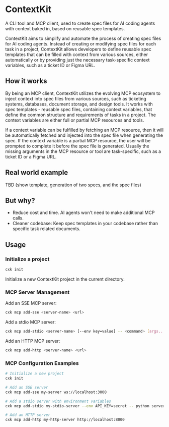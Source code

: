 # ContextKit
A CLI tool and MCP client, used to create spec files for AI coding agents with context baked in, based on reusable spec templates.

ContextKit aims to simplify and automate the process of creating spec files for AI coding agents. Instead of creating or modifying spec files for each task in a project, ContextKit allows developers to define reusable spec templates that can be filled with context from various sources, either automatically or by providing just the necessary task-specific context variables, such as a ticket ID or Figma URL.

## How it works
By being an MCP client, ContextKit utilizes the evolving MCP ecosystem to inject context into spec files from various sources, such as ticketing systems, databases, document storage, and design tools. It works with spec templates - reusable spec files, containing context variables, that define the common structure and requirements of tasks in a project. The context variables are either full or partial MCP resources and tools.

If a context variable can be fulfilled by fetching an MCP resource, then it will be automatically fetched and injected into the spec file when generating the spec. If the context variable is a partial MCP resource, the user will be prompted to complete it before the spec file is generated. Usually the missing arguments in the MCP resource or tool are task-specific, such as a ticket ID or a Figma URL.

## Real world example
TBD (show template, generation of two specs, and the spec files)

## But why?
- Reduce cost and time. AI agents won't need to make additional MCP calls.
- Cleaner codebase: Keep spec templates in your codebase rather than specific task related documents.

## Usage



### Initialize a project
```bash
cxk init
```
Initialize a new ContextKit project in the current directory.

### MCP Server Management

Add an SSE MCP server:
```bash
cxk mcp add-sse <server-name> <url>
```

Add a stdio MCP server:
```bash
cxk mcp add-stdio <server-name> [--env key=value] -- <command> [args...]
```

Add an HTTP MCP server:
```bash
cxk mcp add-http <server-name> <url>
```

### MCP Configuration Examples

```bash
# Initialize a new project
cxk init

# Add an SSE server
cxk mcp add-sse my-server ws://localhost:3000

# Add a stdio server with environment variables
cxk mcp add-stdio my-stdio-server --env API_KEY=secret -- python server.py

# Add an HTTP server
cxk mcp add-http my-http-server http://localhost:8000
```

